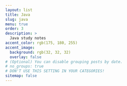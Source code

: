 ```yaml
---
layout: list
title: Java
slug: java
menu: true
order: 3
description: >
  Java study notes
accent_color: rgb(175, 180, 255)
accent_image:
  background: rgb(32, 32, 32)
  overlay: false
# (Optional) You can disable grouping posts by date.
# no_groups: true
# DON'T USE THIS SETTING IN YOUR CATEGORIES!
sitemap: false
---
```


